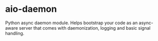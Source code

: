 # aio-daemon
Python async daemon module. Helps bootstrap your code as an async-aware server that comes with daemonization, logging and basic signal handling.
